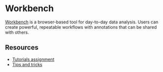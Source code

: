 # Workbench

[Workbench](https://workbenchdata.com/) is a browser-based tool for day-to-day data analysis. Users can create powerful, repeatable workflows with annotations that can be shared with others.

## Resources

- [Tutorials assignment](wb-tutorials.md)
- [Tips and tricks](wb-tips.md)

